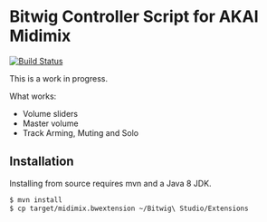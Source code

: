 # Bitwig Controller Script for AKAI Midimix

[![Build Status](https://travis-ci.org/klingtnet/bitwig-akai-apc-mini.svg?branch=master)](https://travis-ci.org/klingtnet/bitwig-akai-apc-mini)

This is a work in progress.

What works:

- Volume sliders
- Master volume
- Track Arming, Muting and Solo

## Installation

Installing from source requires mvn and a Java 8 JDK.

```sh
$ mvn install
$ cp target/midimix.bwextension ~/Bitwig\ Studio/Extensions
```
